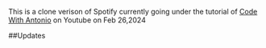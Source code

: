 This is a clone verison of Spotify currently going under the tutorial of [Code With Antonio](https://youtu.be/2aeMRB8LL4o?si=ey28pGykZOcILS4B) on Youtube on Feb 26,2024

##Updates
